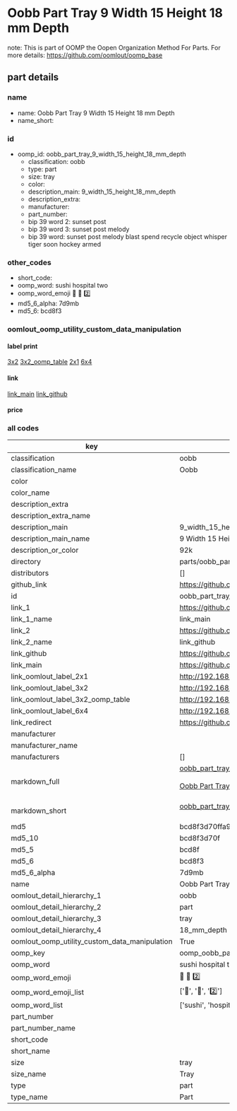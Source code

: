 # Oobb Part Tray 9 Width 15 Height 18 mm Depth  

note: This is part of OOMP the Oopen Organization Method For Parts. For more details: https://github.com/oomlout/oomp_base

##  part details
  







### name
* name: Oobb Part Tray 9 Width 15 Height 18 mm Depth
* name_short: 
### id
* oomp_id: oobb_part_tray_9_width_15_height_18_mm_depth
  * classification: oobb
  * type: part
  * size: tray
  * color: 
  * description_main: 9_width_15_height_18_mm_depth
  * description_extra: 
  * manufacturer: 
  * part_number: 
  * bip 39 word 2: sunset post
  * bip 39 word 3: sunset post melody
  * bip 39 word: sunset post melody blast spend recycle object whisper tiger soon hockey armed

### other_codes
* short_code: 
* oomp_word: sushi hospital two
* oomp_word_emoji :sushi: :hospital: :two:
* md5_6_alpha: 7d9mb
* md5_6: bcd8f3






### oomlout_oomp_utility_custom_data_manipulation
#### label print
[3x2](http://192.168.1.245:1112/?label=oomp%207d9mb)
[3x2_oomp_table](http://192.168.1.108:1112/?label=oomp%207d9mb)
[2x1](http://192.168.1.242:1112/?label=oomp%207d9mb)
[6x4](http://192.168.1.55:1112/?label=oomp%207d9mb)    

#### link

[link_main](https://github.com/oomlout/oomlout_oomp_version_1_messy/tree/main/parts/oobb_part_tray_9_width_15_height_18_mm_depth) [link_github](https://github.com/oomlout/oomlout_oomp_version_1_messy/tree/main/parts/oobb_part_tray_9_width_15_height_18_mm_depth)                             

#### price







### all codes 
| key | value |  
| --- | --- |  
| classification | oobb |  
| classification_name | Oobb |  
| color |  |  
| color_name |  |  
| description_extra |  |  
| description_extra_name |  |  
| description_main | 9_width_15_height_18_mm_depth |  
| description_main_name | 9 Width 15 Height 18 mm Depth |  
| description_or_color | 92k |  
| directory | parts/oobb_part_tray_9_width_15_height_18_mm_depth |  
| distributors | [] |  
| github_link | https://github.com/oomlout/oomlout_oomp_part_src/tree/main/parts/oobb_part_tray_9_width_15_height_18_mm_depth |  
| id | oobb_part_tray_9_width_15_height_18_mm_depth |  
| link_1 | https://github.com/oomlout/oomlout_oomp_version_1_messy/tree/main/parts/oobb_part_tray_9_width_15_height_18_mm_depth |  
| link_1_name | link_main |  
| link_2 | https://github.com/oomlout/oomlout_oomp_version_1_messy/tree/main/parts/oobb_part_tray_9_width_15_height_18_mm_depth |  
| link_2_name | link_github |  
| link_github | https://github.com/oomlout/oomlout_oomp_version_1_messy/tree/main/parts/oobb_part_tray_9_width_15_height_18_mm_depth |  
| link_main | https://github.com/oomlout/oomlout_oomp_version_1_messy/tree/main/parts/oobb_part_tray_9_width_15_height_18_mm_depth |  
| link_oomlout_label_2x1 | http://192.168.1.242:1112/?label=oomp%207d9mb |  
| link_oomlout_label_3x2 | http://192.168.1.245:1112/?label=oomp%207d9mb |  
| link_oomlout_label_3x2_oomp_table | http://192.168.1.108:1112/?label=oomp%207d9mb |  
| link_oomlout_label_6x4 | http://192.168.1.55:1112/?label=oomp%207d9mb |  
| link_redirect | https://github.com/oomlout/oomlout_oomp_version_1_messy/tree/main/parts/oobb_part_tray_9_width_15_height_18_mm_depth |  
| manufacturer |  |  
| manufacturer_name |  |  
| manufacturers | [] |  
| markdown_full | [oobb_part_tray_9_width_15_height_18_mm_depth](none)<br>[](none)<br>[Oobb Part Tray 9 Width 15 Height 18 Mm Depth](none)<br><br> |  
| markdown_short | [oobb_part_tray_9_width_15_height_18_mm_depth](none)<br><br> |  
| md5 | bcd8f3d70ffa9302cfe8a177152a2ecc |  
| md5_10 | bcd8f3d70f |  
| md5_5 | bcd8f |  
| md5_6 | bcd8f3 |  
| md5_6_alpha | 7d9mb |  
| name | Oobb Part Tray 9 Width 15 Height 18 mm Depth |  
| oomlout_detail_hierarchy_1 | oobb |  
| oomlout_detail_hierarchy_2 | part |  
| oomlout_detail_hierarchy_3 | tray |  
| oomlout_detail_hierarchy_4 | 18_mm_depth |  
| oomlout_oomp_utility_custom_data_manipulation | True |  
| oomp_key | oomp_oobb_part_tray_9_width_15_height_18_mm_depth |  
| oomp_word | sushi hospital two |  
| oomp_word_emoji | :sushi: :hospital: :two: |  
| oomp_word_emoji_list | [':sushi:', ':hospital:', ':two:'] |  
| oomp_word_list | ['sushi', 'hospital', 'two'] |  
| part_number |  |  
| part_number_name |  |  
| short_code |  |  
| short_name |  |  
| size | tray |  
| size_name | Tray |  
| type | part |  
| type_name | Part |  
